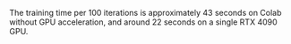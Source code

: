 The training time per 100 iterations is approximately 43 seconds on Colab without GPU acceleration, and around 22 seconds on a single RTX 4090 GPU.
